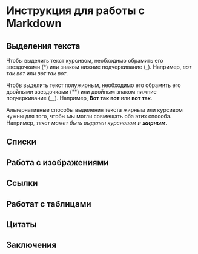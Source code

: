 # Инструкция для работы с Markdown

## Выделения текста

Чтобы выделить текст курсивом, необходимо обрамить его звездочками (*) или знаком нижние подчеркивание (_). Например, *вот так вот* или _вот так вот_.

Чтобв выделить текст полужирным, необходимо его обрамить его двойными звездочками (**) или двойным знаком нижние подчеркивание (__). Например, **Вот так вот** или __вот так__.

Альтернативные способы выделения текста жирным или курсивом нужны для того, чтобы мы могли совмещать оба этих способа. Например, _текст может быть выделен курсиовом и **жирным**_.


## Списки

## Работа с изображениями

## Ссылки

## Работат с таблицами

## Цитаты

## Заключения
